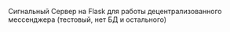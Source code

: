 Сигнальный Сервер на Flask для работы децентрализованного мессенджера (тестовый, нет БД и остального)
